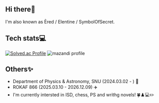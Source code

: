 
## Hi there👋

I'm also known as Èred / Elentine / SymbolOfSecret.

## Tech stats💻
  
  [![Solved.ac Profile](http://mazassumnida.wtf/api/v2/generate_badge?boj=ered1228)](https://solved.ac/profile/ered1228)
  ![mazandi profile](http://mazandi.herokuapp.com/api?handle=ered1228&theme=white)


## Others✨

- Department of Physics & Astronomy, SNU (2024.03.02 - ) :star2:
- ROKAF 866 (2025.03.10 - 2026.12.09) :airplane:
- I'm currently intersted in ISD, chess, PS and writhg novels! :four_leaf_clover:♟️💻✏️
